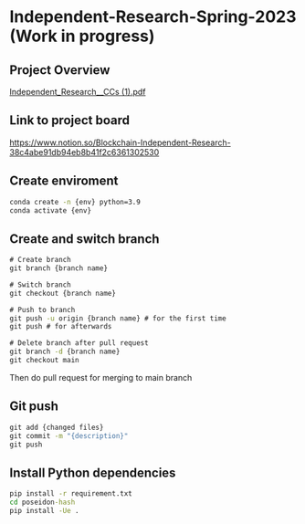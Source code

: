 # Independent-Research-Spring-2023 (Work in progress)


## Project Overview

[Independent_Research__CCs (1).pdf](https://github.com/JacobEverly/Independent-Research-Spring-2023/files/10925825/Independent_Research__CCs.1.pdf)

## Link to project board

https://www.notion.so/Blockchain-Independent-Research-38c4abe91db94eb8b41f2c6361302530

## Create enviroment
```cmd
conda create -n {env} python=3.9
conda activate {env}
```
## Create and switch branch
```cmd
# Create branch
git branch {branch name}

# Switch branch
git checkout {branch name}

# Push to branch
git push -u origin {branch name} # for the first time
git push # for afterwards

# Delete branch after pull request
git branch -d {branch name}
git checkout main
```

Then do pull request for merging to main branch


## Git push
```cmd
git add {changed files}
git commit -m "{description}"
git push
```

## Install Python dependencies
```cmd
pip install -r requirement.txt
cd poseidon-hash
pip install -Ue .
```

